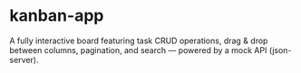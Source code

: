 # kanban-app
A fully interactive board featuring task CRUD operations, drag &amp; drop between columns, pagination, and search — powered by a mock API (json-server).
